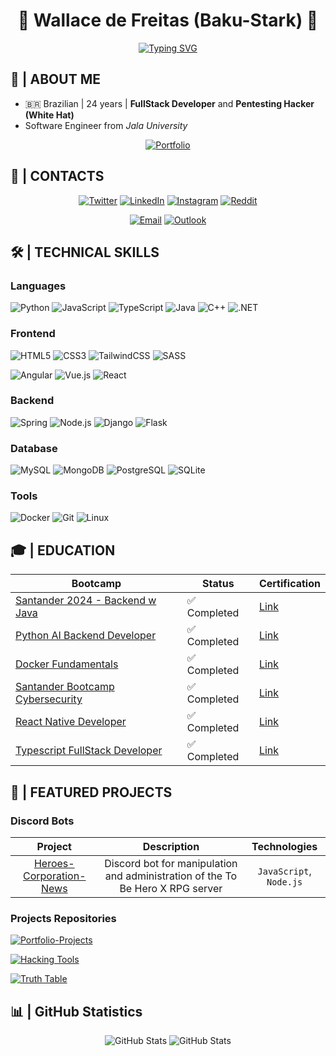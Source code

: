 <div align="center">

# 👾 Wallace de Freitas (Baku-Stark) 👾

[![Typing SVG](https://readme-typing-svg.herokuapp.com?font=Kanit&multiline=true&height=75&lines=%22A+imagina%C3%A7%C3%A3o+%C3%A9+mais+importante+que+;o+conhecimento.%22;---+Albert+Einstein)](https://git.io/typing-svg)

</div>

## 🚀 | ABOUT ME

+ 🇧🇷 Brazilian | 24 years | **FullStack Developer** and **Pentesting Hacker (White Hat)**
+ Software Engineer from _Jala University_

<div align="center">

[![Portfolio](https://img.shields.io/badge/Portfolio-000000?style=for-the-badge&logo=firefox&logoColor=FF7139)](https://baku-stark.github.io/Portfolio-Wallace/index.html)

</div>

## 📱 | CONTACTS

<div align="center">
  
[![Twitter](https://img.shields.io/badge/Twitter-1DA1F2?style=for-the-badge&logo=x&logoColor=white)](https://twitter.com/Walleemc2)
[![LinkedIn](https://img.shields.io/badge/LinkedIn-0077B5?style=for-the-badge&logo=linkedin&logoColor=white)](https://www.linkedin.com/in/wallace-freitas-92a2061b6/)
[![Instagram](https://img.shields.io/badge/Instagram-E4405F?style=for-the-badge&logo=instagram&logoColor=white)](https://instagram.com/wallace_emc2)
[![Reddit](https://img.shields.io/badge/Reddit-FF4500?style=for-the-badge&logo=reddit&logoColor=white)](https://www.reddit.com/user/StarkBakuha)

[![Email](https://img.shields.io/badge/Gmail-D14836?style=for-the-badge&logo=gmail&logoColor=white)](mailto:tamakiamajiki360@gmail.com)
[![Outlook](https://img.shields.io/badge/Outlook-0192F9?style=for-the-badge&logo=hotmail&logoColor=white)](mailto:wallacefmds360@outlook.com)

</div>

## 🛠️ | TECHNICAL SKILLS

### Languages
![Python](https://img.shields.io/badge/Python-3776AB?style=for-the-badge&logo=python&logoColor=white)
![JavaScript](https://img.shields.io/badge/JavaScript-F7DF1E?style=for-the-badge&logo=javascript&logoColor=black)
![TypeScript](https://img.shields.io/badge/TypeScript-3178C6?style=for-the-badge&logo=typescript&logoColor=white)
![Java](https://img.shields.io/badge/Java-ED8B00?style=for-the-badge&logo=openjdk&logoColor=white)
![C++](https://img.shields.io/badge/C++-00599C?style=for-the-badge&logo=c%2B%2B&logoColor=white)
![.NET](https://img.shields.io/badge/.NET-512BD4?style=for-the-badge&logo=dotnet&logoColor=white)

### Frontend
![HTML5](https://img.shields.io/badge/HTML5-E34F26?style=for-the-badge&logo=html5&logoColor=white)
![CSS3](https://img.shields.io/badge/CSS3-1572B6?style=for-the-badge&logo=css3&logoColor=white)
![TailwindCSS](https://img.shields.io/badge/Tailwind_CSS-06B6D4?style=for-the-badge&logo=tailwind-css&logoColor=white)
![SASS](https://img.shields.io/badge/SASS-CC6699?style=for-the-badge&logo=sass&logoColor=white)

![Angular](https://img.shields.io/badge/Angular-DD0031?style=for-the-badge&logo=angular&logoColor=white)
![Vue.js](https://img.shields.io/badge/Vue.js-4FC08D?style=for-the-badge&logo=vue.js&logoColor=white)
![React](https://img.shields.io/badge/React-20232A?style=for-the-badge&logo=react&logoColor=61DAFB)

### Backend
![Spring](https://img.shields.io/badge/Spring-6DB33F?style=for-the-badge&logo=spring&logoColor=white)
![Node.js](https://img.shields.io/badge/Node.js-339933?style=for-the-badge&logo=node.js&logoColor=white)
![Django](https://img.shields.io/badge/Django-092E20?style=for-the-badge&logo=django&logoColor=white)
![Flask](https://img.shields.io/badge/Flask-000000?style=for-the-badge&logo=flask&logoColor=white)

### Database
![MySQL](https://img.shields.io/badge/MySQL-4479A1?style=for-the-badge&logo=mysql&logoColor=white)
![MongoDB](https://img.shields.io/badge/MongoDB-47A248?style=for-the-badge&logo=mongodb&logoColor=white)
![PostgreSQL](https://img.shields.io/badge/PostgreSQL-4169E1?style=for-the-badge&logo=postgresql&logoColor=white)
![SQLite](https://img.shields.io/badge/SQLite-003B57?style=for-the-badge&logo=sqlite&logoColor=white)

### Tools
![Docker](https://img.shields.io/badge/Docker-2496ED?style=for-the-badge&logo=docker&logoColor=white)
![Git](https://img.shields.io/badge/Git-F05032?style=for-the-badge&logo=git&logoColor=white)
![Linux](https://img.shields.io/badge/Linux-FCC624?style=for-the-badge&logo=linux&logoColor=black)


## 🎓 | EDUCATION

| Bootcamp | Status | Certification |
|----------|--------|-------------|
| [Santander 2024 - Backend w Java](https://web.dio.me/track/7da9882f-2f0d-4f4d-b997-f300ce50f9f5) | ✅ Completed | [Link](/certification/DIO%20-%20Certificado%20-%20BackEnd%20Java.pdf) |
| [Python AI Backend Developer](https://web.dio.me/track/70304c16-a7d8-4066-97de-16345e1653a6) | ✅ Completed | [Link](/certification/DIO_-_Certificado_-_Conclusao.pdf) |
| [Docker Fundamentals](https://web.dio.me/track/7da9882f-2f0d-4f4d-b997-f300ce50f9f5) | ✅ Completed | [Link](/certification//Certificado%20-%20Docker.pdf) |
| [Santander Bootcamp Cybersecurity](https://web.dio.me/track/santander-ciberseguranca-2024) | ✅ Completed | [Link](/certification/Santander%20Bootcamp%20Cibersegurança.pdf) |
| [React Native Developer](https://web.dio.me/track/santander-ciberseguranca-2024) | ✅ Completed | [Link](/certification/Formação%20React%20Native%20Developer.pdf)|
| [Typescript FullStack Developer](https://web.dio.me/track/santander-ciberseguranca-2024) | ✅ Completed | [Link](/certification/Formação%20TypeScript%20Fullstack%20Developer.pdf)|

## 🤖 | FEATURED PROJECTS

### Discord Bots
| Project | Description | Technologies |
|:---------:|:-----------:|:-------------:|
| [Heroes-Corporation-News](https://github.com/Baku-Stark/Heroes-Corporation-News) | Discord bot for manipulation and administration of the To Be Hero X RPG server | `JavaScript`, `Node.js` |

### Projects Repositories
[![Portfolio-Projects](https://github-readme-stats.vercel.app/api/pin/?username=Baku-Stark&repo=Portfolio-Projects&theme=tokyonight)](https://github.com/Baku-Stark/Portfolio-Projects)

[![Hacking Tools](https://github-readme-stats.vercel.app/api/pin/?username=Baku-Stark&repo=Hacking_Tools&theme=tokyonight)](https://github.com/Baku-Stark/Hacking_Tools)

[![Truth Table](https://github-readme-stats.vercel.app/api/pin/?username=Baku-Stark&repo=Truth_Table&theme=tokyonight)](https://github.com/Baku-Stark/Truth_Table)

## 📊 | GitHub Statistics

<div align="center">
  
![GitHub Stats](https://github-readme-stats.vercel.app/api?username=Baku-Stark&theme=tokyonight&show_icons=true&hide_border=true&count_private=true)
![GitHub Stats](https://streak-stats.demolab.com?user=Baku-Stark&theme=tokyonight&hide_border=true)

</div>
